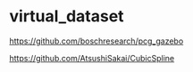 # virtual_dataset

https://github.com/boschresearch/pcg_gazebo

https://github.com/AtsushiSakai/CubicSpline

